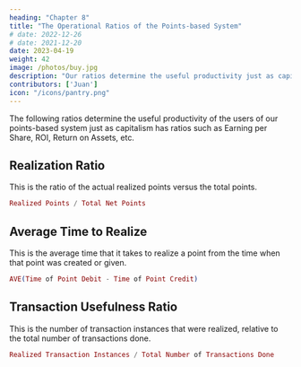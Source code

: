 ```yaml
---
heading: "Chapter 8"
title: "The Operational Ratios of the Points-based System"
# date: 2022-12-26
# date: 2021-12-20
date: 2023-04-19
weight: 42
image: /photos/buy.jpg
description: "Our ratios determine the useful productivity just as capitalism has ratios such as Earning per Share, ROI, etc."
contributors: ['Juan']
icon: "/icons/pantry.png"
---
```



<!-- For the past few months, we have been testing the operations of our proposed points-based economic system.  -->


The following ratios determine the useful productivity of the users of our points-based system just as capitalism has ratios such as Earning per Share, ROI, Return on Assets, etc. 

## Realization Ratio

This is the ratio of the actual realized points versus the total points. 

```elixir
Realized Points / Total Net Points 
```

## Average Time to Realize  

This is the average time that it takes to realize a point from the time when that point was created or given. 

```elixir
AVE(Time of Point Debit - Time of Point Credit) 
```

## Transaction Usefulness Ratio  

This is the number of transaction instances that were realized, relative to the total number of transactions done. 


```elixir
Realized Transaction Instances / Total Number of Transactions Done 
```

